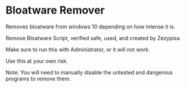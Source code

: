 # Bloatware Remover
Removes bloatware from windows 10 depending on how intense it is.

Remove Bloatware Script, verified safe, used, and created by Zezypisa.

Make sure to run this with Administrator, or it will not work.

Use this at your own risk. 

Note: You will need to manually disable the untested and dangerous programs to remove them.
